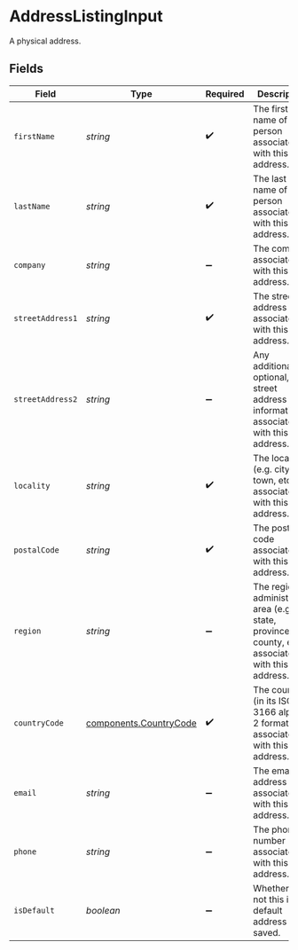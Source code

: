 # AddressListingInput

A physical address.


## Fields

| Field                                                                                                  | Type                                                                                                   | Required                                                                                               | Description                                                                                            | Example                                                                                                |
| ------------------------------------------------------------------------------------------------------ | ------------------------------------------------------------------------------------------------------ | ------------------------------------------------------------------------------------------------------ | ------------------------------------------------------------------------------------------------------ | ------------------------------------------------------------------------------------------------------ |
| `firstName`                                                                                            | *string*                                                                                               | :heavy_check_mark:                                                                                     | The first name of the person associated with this address.                                             | Alice                                                                                                  |
| `lastName`                                                                                             | *string*                                                                                               | :heavy_check_mark:                                                                                     | The last name of the person associated with this address.                                              | Baker                                                                                                  |
| `company`                                                                                              | *string*                                                                                               | :heavy_minus_sign:                                                                                     | The company associated with this address.                                                              | ACME Corporation                                                                                       |
| `streetAddress1`                                                                                       | *string*                                                                                               | :heavy_check_mark:                                                                                     | The street address associated with this address.                                                       | 535 Mission St, Ste 1401                                                                               |
| `streetAddress2`                                                                                       | *string*                                                                                               | :heavy_minus_sign:                                                                                     | Any additional, optional, street address information associated with this address.                     | c/o Shipping Department                                                                                |
| `locality`                                                                                             | *string*                                                                                               | :heavy_check_mark:                                                                                     | The locality (e.g. city, town, etc...) associated with this address.                                   | San Francisco                                                                                          |
| `postalCode`                                                                                           | *string*                                                                                               | :heavy_check_mark:                                                                                     | The postal code associated with this address.                                                          | 94105                                                                                                  |
| `region`                                                                                               | *string*                                                                                               | :heavy_minus_sign:                                                                                     | The region or administrative area (e.g. state, province, county, etc...) associated with this address. | CA                                                                                                     |
| `countryCode`                                                                                          | [components.CountryCode](../../models/components/countrycode.md)                                       | :heavy_check_mark:                                                                                     | The country (in its ISO 3166 alpha-2 format) associated with this address.                             | US                                                                                                     |
| `email`                                                                                                | *string*                                                                                               | :heavy_minus_sign:                                                                                     | The email address associated with this address.                                                        | alice@example.com                                                                                      |
| `phone`                                                                                                | *string*                                                                                               | :heavy_minus_sign:                                                                                     | The phone number associated with this address.                                                         | +14155550199                                                                                           |
| `isDefault`                                                                                            | *boolean*                                                                                              | :heavy_minus_sign:                                                                                     | Whether or not this is the default address saved.                                                      | true                                                                                                   |